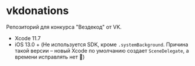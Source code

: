 # vkdonations

Репозиторий для конкурса "Вездекод" от VK.

- Xcode 11.7
- iOS 13.0 + (Не используется SDK, кроме `.systemBackground`. Причина такой версии – новый Xcode по умолчанию создает `SceneDelegate`, а времени исправлять нет 😬)
